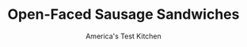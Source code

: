 ---
layout: ../../layouts/MarkdownPostLayout.astro
title: Open-Faced Sausage Sandwiches
author: America's Test Kitchen
pubDate: 2023-03-15
description: "Grilled kebabs make a delicious, easy filling for these open-faced sandwiches."
image_url: https://res.cloudinary.com/hksqkdlah/image/upload/ar_1:1,c_fill,dpr_2.0,f_auto,fl_lossy.progressive.strip_profile,g_faces:auto,q_auto:low,w_344/4310_qdr07-sfs-4c-qcsausagehero-cc-318207
tags: ["Main Courses","Pork","Sandwiches","30-Minute Suppers"]
calories: 3038
protein: 24
carbohydrates: 39
fats: 
fiber: 5
ingredients: ["2 tablespoons, red wine vinegar","1 small clove, garlic, minced","1/2 teaspoon, Dijon mustard",", Salt and pepper","1/3 cup, extra-virgin olive oil","2 , large red bell peppers (or 1 red and 1 green pepper), seeded and cut into 1 1/2-inch pieces","1 , large red onion, cut into 1 1/2-inch pieces","1 pound, Italian sausage, cut into 1-inch pieces and softened at room temperature for 30 to 45 minutes","8 slices, Italian peasant bread, cut 1 inch thick","1 , (7-ounce) package ready mix salad greens"]
serves: 4
time: ""
instructions: ["Whisk vinegar, garlic, mustard, and salt and pepper to taste together in small bowl. Whisk in oil. Toss peppers and onions with 2 tablespoons dressing in bowl and season with salt and pepper. Thread onion, pepper, and sausage onto four 12-inch metal skewers.","Grill over medium fire, turning skewers as needed, until sausage is well browned, about 9 minutes. Add bread slices to grill and cook until grill-marked, about 1 1/2 minutes per side. Remove bread and skewers from grill.","Drizzle each bread slice with 1/2 teaspoon dressing. Toss greens with remaining dressing in large bowl and season with salt and pepper to taste. Place 2 slices grilled bread on each of 4 plates. Mound salad over and around bread. Place one skewer on each plate. Serve."]
nutrition: ["734 mg Potassium","297 mg Phosphorus","136 mg Calcium","4 mg Iron","64 mg Magnesium","1150 mg Sodium","3 mg Zinc","55 g Fat","7 mg Niacin (B3)","29 g Monounsaturated","7 g Polyunsaturated","114 mg Vitamin C","86 mg Cholesterol","15 g Saturated","5 g Fiber","11 µg Folic acid","110 µg Folate (food)","8 g Sugars","82 µg Vitamin K","242 g Water","39 g Carbs","130 µg Folate equivalent (total)","24 g Protein","4 mg Vitamin E","1 µg Vitamin B12","312 µg Vitamin A","759 kcal Energy","3038 calories"]
notes: "Look for a large round loaf of Italian bread, which will produce substantial slices. Use spicy or sweet sausage or a mix of both."
---